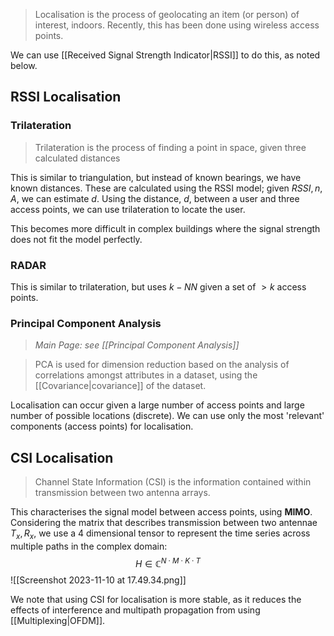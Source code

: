 > Localisation is the process of geolocating an item (or person) of interest, indoors. Recently, this has been done using wireless access points.

We can use [[Received Signal Strength Indicator|RSSI]] to do this, as noted below.
## RSSI Localisation
### Trilateration
> Trilateration is the process of finding a point in space, given three calculated distances

This is similar to triangulation, but instead of known bearings, we have known distances. These are calculated using the RSSI model; given $RSSI,n,A$, we can estimate $d$. Using the distance, $d$, between a user and three access points, we can use trilateration to locate the user.

This becomes more difficult in complex buildings where the signal strength does not fit the model perfectly.
### RADAR
This is similar to trilateration, but uses $k-NN$ given a set of $>k$ access points.
### Principal Component Analysis
> *Main Page: see [[Principal Component Analysis]]*

> PCA is used for dimension reduction based on the analysis of correlations amongst attributes in a dataset, using the [[Covariance|covariance]] of the dataset.

Localisation can occur given a large number of access points and large number of possible locations (discrete). We can use only the most 'relevant' components (access points) for localisation.

## CSI Localisation
> Channel State Information (CSI) is the information contained within transmission between two antenna arrays.

This characterises the signal model between access points, using **MIMO**. Considering the matrix that describes transmission between two antennae $T_x,R_x$, we use a 4 dimensional tensor to represent the time series across multiple paths in the complex domain:
$$H \in \mathbb{C}^{N \cdot M \cdot K \cdot T}$$
![[Screenshot 2023-11-10 at 17.49.34.png]]

We note that using CSI for localisation is more stable, as it reduces the effects of interference and multipath propagation from using [[Multiplexing|OFDM]].